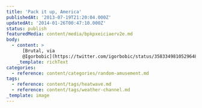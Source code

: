 ```yaml
---
title: 'Pack it up, America'
publishedAt: '2013-07-19T21:20:04.000Z'
updatedAt: '2014-01-26T00:47:10.000Z'
status: publish
featuredMedia: content/media/bpkpxeiciaerv2e.md
body:
  - content: >
      [Brutal, via
      @Igorbobic](https://twitter.com/igorbobic/status/358334981052964864/photo/1)
    _template: richText
categories:
  - reference: content/categories/random-amusement.md
tags:
  - reference: content/tags/heatwave.md
  - reference: content/tags/weather-channel.md
_template: image
---
```



